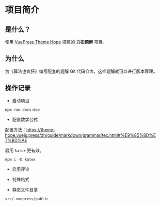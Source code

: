 # 项目简介

## 是什么？

使用 [VuePress Theme Hope](https://theme-hope.vuejs.press/zh/) 搭建的 **力扣题解** 项目。

## 为什么

为《算法也疯狂》编写配套的题解 Git 代码仓库，这样题解就可以进行版本管理。


## 操作记录

* 启动项目


```
npm run docs:dev
```

* 配置数学公式

配置方法：https://theme-hope.vuejs.press/zh/guide/markdown/grammar/tex.html#%E9%85%8D%E7%BD%AE

启用 `katex` 更有效。

```
npm i -D katex
```

* 启用评论


* 特殊格式

* 静态文件目录

```
src/.vuepress/public
```
